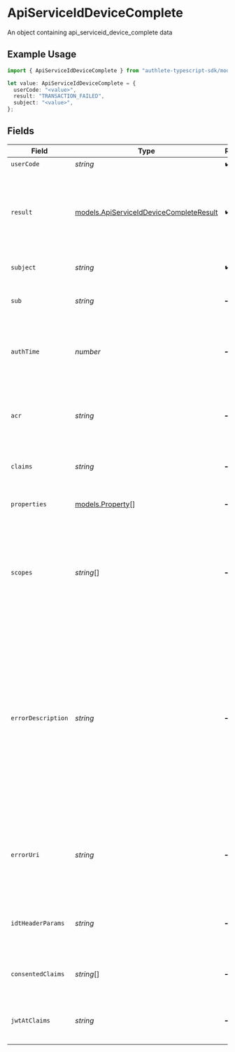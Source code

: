 # ApiServiceIdDeviceComplete

An object containing api_serviceid_device_complete data

## Example Usage

```typescript
import { ApiServiceIdDeviceComplete } from "authlete-typescript-sdk/models";

let value: ApiServiceIdDeviceComplete = {
  userCode: "<value>",
  result: "TRANSACTION_FAILED",
  subject: "<value>",
};
```

## Fields

| Field                                                                                                                                                                                                                                                                                                                                          | Type                                                                                                                                                                                                                                                                                                                                           | Required                                                                                                                                                                                                                                                                                                                                       | Description                                                                                                                                                                                                                                                                                                                                    |
| ---------------------------------------------------------------------------------------------------------------------------------------------------------------------------------------------------------------------------------------------------------------------------------------------------------------------------------------------- | ---------------------------------------------------------------------------------------------------------------------------------------------------------------------------------------------------------------------------------------------------------------------------------------------------------------------------------------------- | ---------------------------------------------------------------------------------------------------------------------------------------------------------------------------------------------------------------------------------------------------------------------------------------------------------------------------------------------- | ---------------------------------------------------------------------------------------------------------------------------------------------------------------------------------------------------------------------------------------------------------------------------------------------------------------------------------------------- |
| `userCode`                                                                                                                                                                                                                                                                                                                                     | *string*                                                                                                                                                                                                                                                                                                                                       | :heavy_check_mark:                                                                                                                                                                                                                                                                                                                             | A user code.<br/>                                                                                                                                                                                                                                                                                                                              |
| `result`                                                                                                                                                                                                                                                                                                                                       | [models.ApiServiceIdDeviceCompleteResult](../models/apiserviceiddevicecompleteresult.md)                                                                                                                                                                                                                                                       | :heavy_check_mark:                                                                                                                                                                                                                                                                                                                             | The result of the end-user authentication and authorization. One of the following. Details are<br/>described in the description.<br/>                                                                                                                                                                                                          |
| `subject`                                                                                                                                                                                                                                                                                                                                      | *string*                                                                                                                                                                                                                                                                                                                                       | :heavy_check_mark:                                                                                                                                                                                                                                                                                                                             | The subject (= unique identifier) of the end-user.<br/>                                                                                                                                                                                                                                                                                        |
| `sub`                                                                                                                                                                                                                                                                                                                                          | *string*                                                                                                                                                                                                                                                                                                                                       | :heavy_minus_sign:                                                                                                                                                                                                                                                                                                                             | The value of the sub claim that should be used in the ID token.<br/>                                                                                                                                                                                                                                                                           |
| `authTime`                                                                                                                                                                                                                                                                                                                                     | *number*                                                                                                                                                                                                                                                                                                                                       | :heavy_minus_sign:                                                                                                                                                                                                                                                                                                                             | The time at which the end-user was authenticated. Its value is the number of seconds from `1970-01-01`.<br/>                                                                                                                                                                                                                                   |
| `acr`                                                                                                                                                                                                                                                                                                                                          | *string*                                                                                                                                                                                                                                                                                                                                       | :heavy_minus_sign:                                                                                                                                                                                                                                                                                                                             | The reference of the authentication context class which the end-user authentication satisfied.<br/>                                                                                                                                                                                                                                            |
| `claims`                                                                                                                                                                                                                                                                                                                                       | *string*                                                                                                                                                                                                                                                                                                                                       | :heavy_minus_sign:                                                                                                                                                                                                                                                                                                                             | Additional claims which will be embedded in the ID token.<br/>                                                                                                                                                                                                                                                                                 |
| `properties`                                                                                                                                                                                                                                                                                                                                   | [models.Property](../models/property.md)[]                                                                                                                                                                                                                                                                                                     | :heavy_minus_sign:                                                                                                                                                                                                                                                                                                                             | The extra properties associated with the access token.<br/>                                                                                                                                                                                                                                                                                    |
| `scopes`                                                                                                                                                                                                                                                                                                                                       | *string*[]                                                                                                                                                                                                                                                                                                                                     | :heavy_minus_sign:                                                                                                                                                                                                                                                                                                                             | Scopes to replace the scopes specified in the original device authorization request with.<br/>When nothing is specified for this parameter, replacement is not performed.<br/>                                                                                                                                                                 |
| `errorDescription`                                                                                                                                                                                                                                                                                                                             | *string*                                                                                                                                                                                                                                                                                                                                       | :heavy_minus_sign:                                                                                                                                                                                                                                                                                                                             | The description of the error. If this optional request parameter is given, its value is used as<br/>the value of the `error_description` property, but it is used only when the result is not `AUTHORIZED`.<br/>To comply with the specification strictly, the description must not include characters outside<br/>the set `%x20-21 / %x23-5B / %x5D-7E`.<br/> |
| `errorUri`                                                                                                                                                                                                                                                                                                                                     | *string*                                                                                                                                                                                                                                                                                                                                       | :heavy_minus_sign:                                                                                                                                                                                                                                                                                                                             | The URI of a document which describes the error in detail. This corresponds to the `error_uri`<br/>property in the response to the client.<br/>                                                                                                                                                                                                |
| `idtHeaderParams`                                                                                                                                                                                                                                                                                                                              | *string*                                                                                                                                                                                                                                                                                                                                       | :heavy_minus_sign:                                                                                                                                                                                                                                                                                                                             | JSON that represents additional JWS header parameters for ID tokens.<br/>                                                                                                                                                                                                                                                                      |
| `consentedClaims`                                                                                                                                                                                                                                                                                                                              | *string*[]                                                                                                                                                                                                                                                                                                                                     | :heavy_minus_sign:                                                                                                                                                                                                                                                                                                                             | the claims that the user has consented for the client application<br/>to know.<br/>                                                                                                                                                                                                                                                            |
| `jwtAtClaims`                                                                                                                                                                                                                                                                                                                                  | *string*                                                                                                                                                                                                                                                                                                                                       | :heavy_minus_sign:                                                                                                                                                                                                                                                                                                                             | Additional claims that are added to the payload part of the JWT access token.<br/>                                                                                                                                                                                                                                                             |